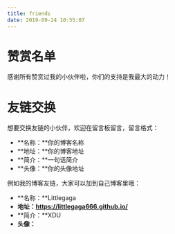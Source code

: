 ```yaml
---
title: friends
date: 2019-09-24 10:55:07
---
```


# 赞赏名单

感谢所有赞赏过我的小伙伴啦，你们的支持是我最大的动力！



# 友链交换

想要交换友链的小伙伴，欢迎在留言板留言，留言格式：

- **名称：**你的博客名称
- **地址：**你的博客地址
- **简介：**一句话简介
- **头像：**你的头像地址

例如我的博客友链，大家可以加到自己博客里哦：

- **名称：**Littlegaga
- **地址：<https://littlegaga666.github.io/>**
- **简介：**XDU 
- **头像：**

